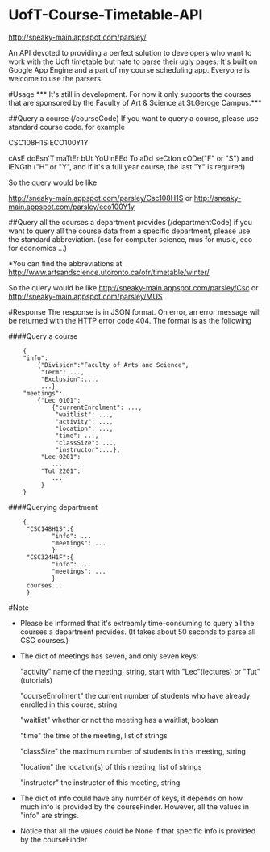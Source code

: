 # UofT-Course-Timetable-API
http://sneaky-main.appspot.com/parsley/

An API devoted to providing a perfect solution to developers who want to work with the Uoft timetable but hate to parse their ugly pages. 
It's built on Google App Engine and a part of my course scheduling app. Everyone is welcome to use the parsers.

#Usage
*** It's still in development. For now it only supports the courses that are sponsored by the Faculty of Art & Science at St.Geroge Campus.***

##Query a course (/courseCode)
If you want to query a course, please use standard course code.
for example

CSC108H1S ECO100Y1Y

cAsE doEsn'T maTtEr bUt YoU nEEd To aDd seCtIon cODe("F" or "S") 
and lENGth ("H" or "Y", and if it's a full year course, the last "Y" is required)

So the query would be like

http://sneaky-main.appspot.com/parsley/Csc108H1S
or 
http://sneaky-main.appspot.com/parsley/eco100Y1y

##Query all the courses a department provides (/departmentCode)
if you want to query all the course data from a specific department, please use the standard 
abbreviation. (csc for computer science, mus for music, eco for economics ...)

*You can find the abbreviations at http://www.artsandscience.utoronto.ca/ofr/timetable/winter/

So the query would be like
http://sneaky-main.appspot.com/parsley/Csc
or 
http://sneaky-main.appspot.com/parsley/MUS

#Response
The response is in JSON format. On error, an error message will be returned with the HTTP error code 404.
The format is as the following

####Query a course
	 
	 	{
	 	"info":
	 		{"Division":"Faculty of Arts and Science",
	 		 "Term": ...,
	 		 "Exclusion":....
	 		 ...}
	 	"meetings":
	 		{"Lec 0101":
	 			{"currentEnrolment": ...,
	 			 "waitlist": ..., 
	 			 "activity": ...,
	 			 "location": ..., 
	 			 "time": ..., 
	 			 "classSize": ...,
	 			 "instructor":...}, 
	 		 "Lec 0201":
	 		 	...
	 		 "Tut 2201":
	 		 	...
	 		 }
	 	}
	 
####Querying department

	 	{
	 	 "CSC148H1S":{
	 	 		"info": ...
	 	 		"meetings": ...
	 	 		}
	 	 "CSC324H1F":{
	 	 		"info": ...
	 	 		"meetings": ...
	 	 		}
	 	 courses...
	 	 }

#Note

+ Please be informed that it's extreamly time-consuming to query all the courses a department provides. (It takes about 50 seconds to parse all CSC courses.)

+ The dict of meetings has seven, and only seven keys:

	"activity" name of the meeting, string, start with "Lec"(lectures) or "Tut"(tutorials)
	
	"courseEnrolment" the current number of students who have already enrolled in this course, string
	
	"waitlist" whether or not the meeting has a waitlist, boolean
	
	"time" the time of the meeting, list of strings
	
	"classSize" the maximum number of students in this meeting, string
	
	"location" the location(s) of this meeting, list of strings
	
	"instructor" the instructor of this meeting, string

+ The dict of info could have any number of keys, it depends on how much info is provided by the courseFinder. However, all the values in "info" are strings.

+ Notice that all the values could be None if that specific info is provided by the courseFinder




